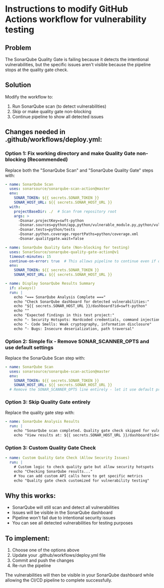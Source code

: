 # Instructions to modify GitHub Actions workflow for vulnerability testing

## Problem
The SonarQube Quality Gate is failing because it detects the intentional vulnerabilities, 
but the specific issues aren't visible because the pipeline stops at the quality gate check.

## Solution
Modify the workflow to:
1. Run SonarQube scan (to detect vulnerabilities)  
2. Skip or make quality gate non-blocking
3. Continue pipeline to show all detected issues

## Changes needed in .github/workflows/deploy.yml:

### Option 1: Fix working directory and make Quality Gate non-blocking (Recommended)
Replace both the "SonarQube Scan" and "SonarQube Quality Gate" steps with:

```yaml
- name: SonarQube Scan
  uses: sonarsource/sonarqube-scan-action@master
  env:
    SONAR_TOKEN: ${{ secrets.SONAR_TOKEN }}
    SONAR_HOST_URL: ${{ secrets.SONAR_HOST_URL }}
  with:
    projectBaseDir: ./  # Scan from repository root
    args: >
      -Dsonar.projectKey=swft-python
      -Dsonar.sources=python/app,python/vulnerable_module.py,python/vulnerable_deploy.py
      -Dsonar.tests=python/tests
      -Dsonar.python.coverage.reportPaths=python/coverage.xml
      -Dsonar.qualitygate.wait=false

- name: SonarQube Quality Gate (Non-blocking for testing)
  uses: SonarSource/sonarqube-quality-gate-action@v1
  timeout-minutes: 15
  continue-on-error: true  # This allows pipeline to continue even if quality gate fails
  env:
    SONAR_TOKEN: ${{ secrets.SONAR_TOKEN }}
    SONAR_HOST_URL: ${{ secrets.SONAR_HOST_URL }}

- name: Display SonarQube Results Summary
  if: always()
  run: |
    echo "=== SonarQube Analysis Complete ==="
    echo "Check SonarQube dashboard for detected vulnerabilities:"
    echo "${{ secrets.SONAR_HOST_URL }}/dashboard?id=swft-python"
    echo ""
    echo "Expected findings in this test project:"
    echo "- Security Hotspots: Hardcoded credentials, command injection, SQL injection"
    echo "- Code Smells: Weak cryptography, information disclosure"
    echo "- Bugs: Insecure deserialization, path traversal"
```

### Option 2: Simple fix - Remove SONAR_SCANNER_OPTS and use default settings
Replace the SonarQube Scan step with:

```yaml
- name: SonarQube Scan
  uses: sonarsource/sonarqube-scan-action@master
  env:
    SONAR_TOKEN: ${{ secrets.SONAR_TOKEN }}
    SONAR_HOST_URL: ${{ secrets.SONAR_HOST_URL }}
  # Remove the SONAR_SCANNER_OPTS line entirely - let it use default project settings
```

### Option 3: Skip Quality Gate entirely
Replace the quality gate step with:

```yaml
- name: SonarQube Analysis Results
  run: |
    echo "SonarQube scan completed. Quality gate check skipped for vulnerability testing."
    echo "View results at: ${{ secrets.SONAR_HOST_URL }}/dashboard?id=swft-python"
```

### Option 3: Custom Quality Gate Check
```yaml
- name: Custom Quality Gate Check (Allow Security Issues)
  run: |
    # Custom logic to check quality gate but allow security hotspots
    echo "Checking SonarQube results..."
    # You can add custom API calls here to get specific metrics
    echo "Quality gate check customized for vulnerability testing"
```

## Why this works:
- SonarQube will still scan and detect all vulnerabilities
- Issues will be visible in the SonarQube dashboard
- Pipeline won't fail due to intentional security issues  
- You can see all detected vulnerabilities for testing purposes

## To implement:
1. Choose one of the options above
2. Update your .github/workflows/deploy.yml file
3. Commit and push the changes
4. Re-run the pipeline

The vulnerabilities will then be visible in your SonarQube dashboard while allowing the CI/CD pipeline to complete successfully.